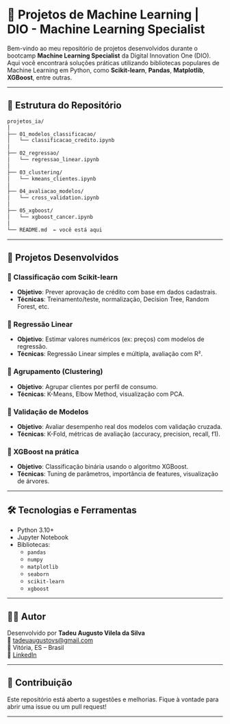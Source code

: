 
# 🤖 Projetos de Machine Learning | DIO - Machine Learning Specialist

Bem-vindo ao meu repositório de projetos desenvolvidos durante o bootcamp **Machine Learning Specialist** da Digital Innovation One (DIO). Aqui você encontrará soluções práticas utilizando bibliotecas populares de Machine Learning em Python, como **Scikit-learn**, **Pandas**, **Matplotlib**, **XGBoost**, entre outras.

---

## 📁 Estrutura do Repositório

```bash
projetos_ia/
│
├── 01_modelos_classificacao/
│   └── classificacao_credito.ipynb
│
├── 02_regressao/
│   └── regressao_linear.ipynb
│
├── 03_clustering/
│   └── kmeans_clientes.ipynb
│
├── 04_avaliacao_modelos/
│   └── cross_validation.ipynb
│
├── 05_xgboost/
│   └── xgboost_cancer.ipynb
│
└── README.md  ← você está aqui
```

---

## 🚀 Projetos Desenvolvidos

### 📌 Classificação com Scikit-learn
- **Objetivo**: Prever aprovação de crédito com base em dados cadastrais.
- **Técnicas**: Treinamento/teste, normalização, Decision Tree, Random Forest, etc.

### 📌 Regressão Linear
- **Objetivo**: Estimar valores numéricos (ex: preços) com modelos de regressão.
- **Técnicas**: Regressão Linear simples e múltipla, avaliação com R².

### 📌 Agrupamento (Clustering)
- **Objetivo**: Agrupar clientes por perfil de consumo.
- **Técnicas**: K-Means, Elbow Method, visualização com PCA.

### 📌 Validação de Modelos
- **Objetivo**: Avaliar desempenho real dos modelos com validação cruzada.
- **Técnicas**: K-Fold, métricas de avaliação (accuracy, precision, recall, f1).

### 📌 XGBoost na prática
- **Objetivo**: Classificação binária usando o algoritmo XGBoost.
- **Técnicas**: Tuning de parâmetros, importância de features, visualização de árvores.

---

## 🛠️ Tecnologias e Ferramentas

- Python 3.10+
- Jupyter Notebook
- Bibliotecas:
  - `pandas`
  - `numpy`
  - `matplotlib`
  - `seaborn`
  - `scikit-learn`
  - `xgboost`

---

## 👨‍💻 Autor

Desenvolvido por **Tadeu Augusto Vilela da Silva**  
📧 tadeuaugustovs@gmail.com  
📍 Vitória, ES – Brasil  
🔗 [LinkedIn](https://linkedin.com/tadeuaugustovs) 

---

## 🌟 Contribuição

Este repositório está aberto a sugestões e melhorias. Fique à vontade para abrir uma issue ou um pull request!

---
